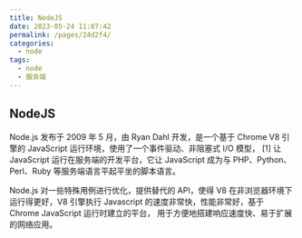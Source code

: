 ```yaml
---
title: NodeJS
date: 2023-05-24 11:07:42
permalink: /pages/24d2f4/
categories:
  - node
tags:
  - node
  - 服务端
---
```


## NodeJS

Node.js 发布于 2009 年 5 月，由 Ryan Dahl 开发，是一个基于 Chrome V8 引擎的 JavaScript 运行环境，使用了一个事件驱动、非阻塞式 I/O 模型， [1] 让 JavaScript 运行在服务端的开发平台，它让 JavaScript 成为与 PHP、Python、Perl、Ruby 等服务端语言平起平坐的脚本语言。

Node.js 对一些特殊用例进行优化，提供替代的 API，使得 V8 在非浏览器环境下运行得更好，V8 引擎执行 Javascript 的速度非常快，性能非常好，基于 Chrome JavaScript 运行时建立的平台， 用于方便地搭建响应速度快、易于扩展的网络应用。
